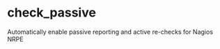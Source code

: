 check_passive
=============

Automatically enable passive reporting and active re-checks for Nagios NRPE
